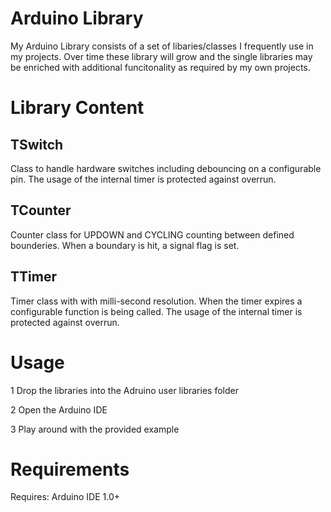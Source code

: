 Arduino Library
===============
My Arduino Library consists of a set of libaries/classes I frequently use in my projects.
Over time these library will grow and the single libraries may be enriched with additional funcitonality as required by my own projects.

Library Content
===============

TSwitch
-------
Class to handle hardware switches including debouncing on a configurable pin.
The usage of the internal timer is protected against overrun.

TCounter
--------
Counter class for UPDOWN and CYCLING counting between defined bounderies. When a  boundary is hit, a signal flag is set. 

TTimer
------
Timer class with with milli-second resolution. When the timer expires a configurable function is being called.
The usage of the internal timer is protected against overrun.

Usage
=====

1 Drop the libraries into the Adruino user libraries folder

2 Open the Arduino IDE 

3 Play around with the provided example


Requirements
============
Requires: Arduino IDE 1.0+
